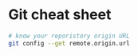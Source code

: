 # Git cheat sheet

```bash
# know your reporistory origin URL
git config --get remote.origin.url
```
